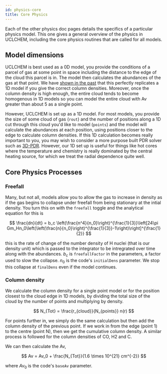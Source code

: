 ```yaml
---
id: physics-core
title: Core Physics
---
```


Each of the other physics doc pages details the specifics of a particular physics model. This one gives a general overview of the physics in UCLCHEM, including the core physics routines that are called for all models.

## Model dimensions

UCLCHEM is best used as a 0D model, you provide the conditions of a parcel of gas at some point in space including the distance to the edge of the cloud this parcel is in. The model then calculates the abundances of the gas at that point. We have [shown in the past](https://ui.adsabs.harvard.edu/abs/2021A%26A...653A..76H/abstract) that this perfectly replicates a 1D model if you give the correct column densities. Moreover, once the column density is high enough, the entire cloud tends to become homogenous in 1D models so you can model the entire cloud with Av greater than about 5 as a single point.

However, UCLCHEM is set up as a 1D model. For most models, you provide the size of some cloud of gas (`rout`) and the number of positions along a 1D cut through this cloud you'd like to model (`points`) and the model will calculate the abundances at each position, using positions closer to the edge to calculate column densities. If this 1D calculation becomes really important to you, you may wish to consider a more purpose built PDR solver such as [3D-PDR](https://uclchem.github.io/3dpdr). However, our 1D set up is useful for things like hot cores where the temperature and chemistry is really dominated by the central heating source, for which we treat the radial dependence quite well.

## Core Physics Processes

### Freefall
Many, but not all, models allow you to allow the gas to increase in density as if the gas begins to collapse under freefall from being stationary at the intial density. You turn this on with the `freefall` toggle and the analytical equation for this is

$$
\frac{dn}{dt} = b_c \left(\frac{n^4}{n_0}\right)^{\frac{1}{3}}\left[24\pi Gm_Hn_0\left(\left(\frac{n}{n_0}\right)^{\frac{1}{3}}-1\right)\right]^{\frac{1}{2}}
$$

this is the rate of change of the number density of H nuclei (that is our density unit) which is passed to the integrator to be intregrated over time along with the abundances. $b_c$ is `freefallFactor` in the parameters, a factor used to slow the collapse. $n_0$ is the code's `initialDens` parameter. We stop this collapse at `finalDens` even if the model continues.


### Column density
We calculate the column density for a single point model or for the position closest to the cloud edge in 1D models, by dividing the total size of the cloud by the number of points and multiplying by density.

$$
N_{Tot} = \frac{r_{cloud}}{N_{points}} n(r)
$$

For points further in, we simply do the same calculation but then add the column density of the previous point. If we work in from the edge (point 1) to the centre (point N), then we get the cumulative column density. A similar process is followed for the column densities of CO, H2 and C.

We can then calculate the Av,

$$
Av = Av_0 + \frac{N_{Tot}}{1.6 \times 10^{21} cm^{-2}}
$$

where $Av_0$ is the code's `baseAv` parameter.